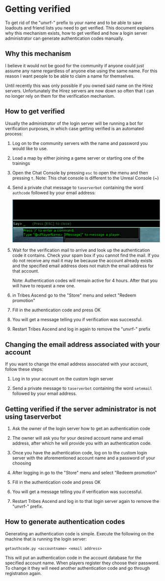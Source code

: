 # Getting verified

To get rid of the "unvrf-" prefix to your name and to be able to save loadouts
and friend lists you need to get verified.
This document explains why this mechanism exists, how to get verified and how
a login server administrator can generate authentication codes manually.

## Why this mechanism

I believe it would not be good for the community if anyone could just assume
any name regardless of anyone else using the same name. For this reason I 
want people to be able to claim a name for themselves.

Until recently this was only possible if you owned said name on the Hirez servers.
Unfortunately the Hirez servers are now down so often that I can no longer
rely on them for the verification mechanism.

## How to get verified

Usually the administrator of the login server will be running a bot for
verification purposes, in which case getting verified is an automated process: 

1. Log on to the community servers with the name and password you would like
   to use.

2. Load a map by either joining a game server or starting one of the trainings

3. Open the Chat Console by pressing `esc` to open the menu and then pressing `t`.
   Note: This chat console is different to the Unreal Console (~)
   
4. Send a private chat message to `taserverbot` containing the word `authcode` 
   followed by your email address:

   ![asking for an authcode](../images/ask_for_authcode.gif?raw=true)
    
5. Wait for the verification mail to arrive and look up the authentication code
   it contains. Check your spam box if you cannot find the mail. If you do not
   receive any mail it may be because the account already exists and the specified
   email address does not match the email address for that account.
 
    Note: Authentication codes will remain active for 4 hours. After that you will
    have to request a new one.
    
6. in Tribes Ascend go to the "Store" menu and select "Redeem promotion"

7. Fill in the authentication code and press OK

8. You will get a message telling you if verification was successful.

9. Restart Tribes Ascend and log in again to remove the "unvrf-" prefix

## Changing the email address associated with your account

If you want to change the email address associated with your account, follow these steps:

1) Log in to your account on the custom login server 

2) Send a private message to `taserverbot` containing the word `setemail`
   followed by your email address.

## Getting verified if the server administrator is not using taserverbot

1. Ask the owner of the login server how to get an authentication code

2. The owner will ask you for your desired account name and email address,
   after which he will provide you with an authentication code. 

3. Once you have the authentication code, log on to the custom login server
   with the aforementioned account name and a password of your choosing

4. After logging in go to the "Store" menu and select "Redeem promotion"

5. Fill in the authentication code and press OK

6. You will get a message telling you if verification was successful.

7. Restart Tribes Ascend and log in to that login server again to remove the "unvrf-" prefix.
   
## How to generate authentication codes

Generating an authentication code is simple. Execute the following on the
machine that is running the login server:
 
    getauthcode.py <accountname> <email address>
 
This will put an authentication code in the account database for the specified
account name. When players register they choose their password. To change it
they will need another authentication code and go through registration again.
